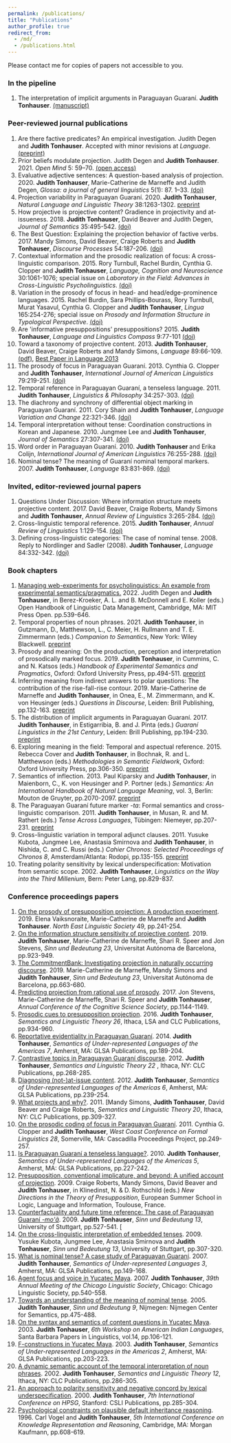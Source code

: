 ```yaml
---
permalink: /publications/
title: "Publications"
author_profile: true
redirect_from: 
  - /md/
  - /publications.html
---
```


Please contact me for copies of papers not accessible to you.

### In the pipeline

1. The interpretation of implicit arguments in Paraguayan Guaraní.  <b> Judith Tonhauser</b>. [(manuscript)](http://judith-tonhauser.github.io/files/tonhauser-interpretation-implicit-args.pdf)

### Peer-reviewed journal publications

1. Are there factive predicates? An empirical investigation. Judith Degen and <b> Judith Tonhauser</b>. Accepted with minor revisions at <i>Language</i>. [(preprint)](https://ling.auf.net/lingbuzz/005360)
1. Prior beliefs modulate projection. Judith Degen and <b> Judith Tonhauser</b>. 2021. <i>Open Mind</i> 5: 59–70. [(open access)](https://direct.mit.edu/opmi/article/doi/10.1162/opmi_a_00042/106927/Prior-Beliefs-Modulate-Projection)
1. Evaluative adjective sentences: A question-based analysis of projection. 2020. <b> Judith Tonhauser</b>, Marie-Catherine de Marneffe and Judith Degen, <i> Glossa: a journal of general linguistics</i> 5(1): 87. 1–33.   [(doi)](https://doi.org/10.5334/gjgl.701)
1.  Projection variability in Paraguayan Guaraní. 2020. <b> Judith Tonhauser</b>, <i> Natural Language and Linguistic Theory</i> 38:1263-1302.  [preprint](http://judith-tonhauser.github.io/files/tonhauser-NLLT-preprint.pdf)
1. How projective is projective content? Gradience in projectivity and at-issueness. 2018. <b> Judith Tonhauser</b>, David Beaver and Judith Degen, <i> Journal of Semantics</i> 35:495-542. [(doi)](https://doi.org/10.1093/jos/ffy007)
1. The Best Question: Explaining the projection behavior of
factive verbs. 2017. Mandy Simons, David Beaver, Craige Roberts and <b> Judith  Tonhauser</b>, <i> Discourse Processes</i>  54:187-206. [(doi)](http://www.tandfonline.com/doi/abs/10.1080/0163853X.2016.1150660)
1. Contextual information and the prosodic realization of focus: A
cross-linguistic comparison. 2015. Rory Turnbull, Rachel Burdin, Cynthia G.
Clopper and <b> Judith Tonhauser</b>, <i> Language, Cognition and
Neuroscience</i>  30:1061-1076; special issue on <i> Laboratory in the
Field: Advances in Cross-Linguistic Psycholinguistics</i>.  [(doi)](http://www.tandfonline.com/doi/abs/10.1080/23273798.2015.1071856?journalCode=plcp21)
1. Variation in the prosody of focus in head- and head/edge-prominence languages. 2015. Rachel Burdin, Sara Phillips-Bourass, Rory Turnbull, Murat Yasavul, Cynthia G. Clopper and <b> Judith Tonhauser</b>, <i> Lingua</i>  165:254-276; special issue on <i> Prosody and Information Structure in Typological Perspective</i>. [(doi)](http://dx.doi.org/10.1016/j.lingua.2014.10.001)
1. Are 'informative presuppositions' presuppositions? 2015. <b> Judith Tonhauser</b>, <i> Language and Linguistics Compass</i>  9:77-101  [(doi)](http://onlinelibrary.wiley.com/doi/10.1111/lnc3.12119/abstract)
1. Toward a taxonomy of projective content. 2013. <b> Judith Tonhauser</b>,
David Beaver, Craige Roberts and Mandy Simons, <i> Language</i>  89:66-109. [(pdf)](http://judith-tonhauser.github.io/files/Tonhauser-etal-2013-Language.pdf), [Best Paper in Language 2013](https://www.linguisticsociety.org/news/2013/12/04/best-paper-language-award-announced-2013)
1. The prosody of focus in Paraguayan Guaraní. 2013. Cynthia
G. Clopper and <b> Judith Tonhauser</b>, <i> International
  Journal of American Linguistics</i>  79:219-251.  [(doi)](http://dx.doi.org/doi:10.1086/669629)
1. Temporal reference in Paraguayan Guaraní, a tenseless
language. 2011. <b> Judith Tonhauser</b>, <i> Linguistics &
  Philosophy</i>  34:257-303.  [(doi)](http://dx.doi.org/doi:10.1007/s10988-011-9097-2)
1. The diachrony and synchrony of differential object marking in
Paraguayan Guaraní. 2011. Cory Shain and <b> Judith Tonhauser</b>, <i> Language
  Variation and Change</i>  22:321-346.  [(doi)](http://dx.doi.org/doi:10.1017/S0954394510000153)
1. Temporal interpretation without tense: Coordination
constructions in Korean and Japanese. 2010. Jungmee Lee and <b> Judith
Tonhauser</b>, <i> Journal of Semantics</i>  27:307-341.  [(doi)](http://dx.doi.org/doi:10.1093/jos/ffq005)
1. Word order in Paraguayan Guaraní. 2010. <b> Judith Tonhauser </b> and
Erika Colijn, <i> International Journal of American Linguistics</i>  76:255-288.   [(doi)](http://dx.doi.org/doi:10.1086/652267)
1. Nominal tense? The meaning of Guaraní  nominal temporal
markers. 2007. <b> Judith Tonhauser</b>, <i> Language</i>  83:831-869. [(doi)](http://dx.doi.org/doi:10.1353/lan.2008.0037)


### Invited, editor-reviewed journal papers

1. Questions Under Discussion: Where information structure meets
projective content. 2017. David Beaver, Craige Roberts, Mandy Simons and <b> Judith  Tonhauser</b>, <i> Annual Review of
Linguistics</i>  3:265-284.  [(doi)](http://arjournals.annualreviews.org/eprint/GIkPgHbnJyyETimgrMzy/full/10.1146/annurev-linguist-030514-124923)
1. Cross-linguistic temporal reference. 2015. <b> Judith
Tonhauser</b>, <i> Annual Review of
Linguistics</i>  1:129-154.  [(doi)](http://www.annualreviews.org/doi/full/10.1146/annurev-linguistics-011516-033952)
1. Defining cross-linguistic categories: The case of nominal
tense. 2008. Reply to Nordlinger and Sadler (2008). <b> Judith Tonhauser</b>, <i> 
  Language</i>  84:332-342. [(doi)](http://dx.doi.org/doi:10.1353/lan.0.0017)


### Book chapters

1.  [Managing web-experiments for psycholinguistics: An example from experimental semantics/pragmatics.](https://direct.mit.edu/books/book/5244/chapter/3537415/Managing-Web-Experiments-for-Psycholinguistics-An) 2022. Judith Degen and <b> Judith Tonhauser</b>, in Berez-Kroeker, A. L. and B. McDonnell and E. Koller (eds.) Open Handbook of Linguistic Data Management, Cambridge, MA: MIT Press Open. pp.539-646.
1.  Temporal properties of noun phrases. 2021. <b> Judith Tonhauser</b>,
in Gutzmann, D., Matthewson, L., C. Meier, H. Rullmann and T. E. Zimmermann (eds.) <i> Companion to Semantics</i>, New York: Wiley Blackwell. [preprint](http://judith-tonhauser.github.io/files/tonhauser-temporal-NPs.pdf)
1.  Prosody and meaning: On the production, perception and interpretation of prosodically marked focus. 2019. <b> Judith Tonhauser</b>, in Cummins, C. and N. Katsos (eds.) <i> Handbook of Experimental Semantics and Pragmatics</i>, Oxford: Oxford University Press, pp.494-511.  [preprint](http://judith-tonhauser.github.io/files/tonhauser-prosody-meaning.pdf)
1.  Inferring meaning from indirect answers to polar questions: 
The contribution of the rise-fall-rise contour. 2019. Marie-Catherine de Marneffe and <b> Judith Tonhauser</b>, in Onea, E., M. Zimmermann, and K. von Heusinger (eds.) <i> Questions in Discourse</i>, Leiden: Brill Publishing, pp.132-163. [preprint](http://judith-tonhauser.github.io/files/demarneffe-tonhauser-2019-published.pdf)
1.  The distribution of implicit arguments in Paraguayan Guaraní. 2017. <b> Judith
Tonhauser</b>, in Estigarribia, B. and J. Pinta (eds.) <i> Guaraní Linguistics in
the 21st Century</i>, Leiden: Brill Publishing, pp.194-230. [preprint](http://judith-tonhauser.github.io/files/tonhauser-implicit-arguments.pdf)
1.  Exploring meaning in the field: Temporal and aspectual
reference. 2015. Rebecca Cover and <b> Judith Tonhauser</b>, in Bochnak, R. and
L. Matthewson (eds.) <i> Methodologies in Semantic Fieldwork</i>, Oxford:
Oxford University Press, pp.306-350. [preprint](http://judith-tonhauser.github.io/files/cover-tonhauser.pdf)
1. Semantics of inflection. 2013. Paul Kiparsky and <b> Judith
Tonhauser</b>, in Maienborn, C., K. von Heusinger and P. Portner (eds.)
<i> Semantics: An International Handbook of Natural Language
  Meaning</i>, vol. 3, Berlin: Mouton de Gruyter, pp.2070-2097. [preprint](http://judith-tonhauser.github.io/files/kiparsky-tonhauser.pdf)
1.  The Paraguayan Guaraní  future marker <i> -ta</i>:
Formal semantics and cross-linguistic comparison. 2011. <b> Judith Tonhauser</b>,
in Musan, R. and M. Rathert (eds.) <i> Tense Across Languages</i>, 
Tübingen: Niemeyer, pp.207-231.  [preprint](http://judith-tonhauser.github.io/files/tonhauser-TAL.pdf)  
1. Cross-linguistic variation in temporal adjunct
clauses. 2011. Yusuke Kubota, Jungmee Lee, Anastasia Smirnova and <b> Judith
Tonhauser</b>, in Nishida, C. and C. Russi (eds.)  <i> Cahier Chronos: Selected Proceedings of
  Chronos 8</i>, Amsterdam/Atlanta: Rodopi, pp.135-155. [preprint](http://judith-tonhauser.github.io/files/kubota-etal-Chronos.pdf)
1.  Treating polarity sensitivity by lexical underspecification:
Motivation from semantic scope. 2002. <b> Judith Tonhauser</b>, 
<i> Linguistics on the Way into the Third Millenium</i>, Bern: Peter Lang, pp.829-837. 


### Conference proceedings papers

1. [On the prosody of presupposition projection: A production experiment](http://judith-tonhauser.github.io/files/Vaiksnoraite-etal2019.pdf). 2019. Elena Vaiksnoraite, Marie-Catherine de Marneffe and <b> Judith Tonhauser</b>. <i> North East Linguistic Society</i>  49, pp.241-254. 
1. [On the information structure sensitivity of projective content](http://judith-tonhauser.github.io/files/tonhauser-etal-SuB-2019.pdf). 2019. <b> Judith Tonhauser</b>, Marie-Catherine de Marneffe, Shari R. Speer and Jon Stevens, <i> Sinn und Bedeutung 23</i>, Universitat Autónoma de Barcelona, pp.923-949.
1. [The CommitmentBank: Investigating projection in naturally occurring discourse](http://judith-tonhauser.github.io/files/deMarneffe-etal-SuB2019.pdf). 2019. Marie-Catherine de Marneffe, Mandy Simons and <b> Judith Tonhauser</b>, <i> Sinn und Bedeutung 23</i>, Universitat Autónoma de Barcelona, pp.663-680.
1. [Predicting projection from rational use of prosody](http://judith-tonhauser.github.io/files/Stevens-etal-2017.pdf). 2017. Jon Stevens, Marie-Catherine de Marneffe, Shari R. Speer and <b> Judith Tonhauser</b>, <i> Annual Conference of the Cognitive Science Society</i>, pp.1144-1149. 
1. [Prosodic cues to presupposition projection](http://judith-tonhauser.github.io/files/tonhauser-salt26.pdf). 2016.
<b> Judith Tonhauser</b>, <i> Semantics and Linguistic Theory 26</i>,
Ithaca, LSA and CLC Publications, pp.934-960. 
1. [Reportative evidentiality in Paraguayan Guaraní](http://judith-tonhauser.github.io/files/tonhauser-sula7.pdf). 2014. <b> Judith
Tonhauser</b>, <i> Semantics of Under-represented
  Languages of the Americas 7</i>, Amherst, MA: GLSA
Publications, pp.189-204. 
1. [Contrastive topics in Paraguayan Guaraní discourse](http://judith-tonhauser.github.io/files/tonhauser-salt22.pdf). 2012.
<b> Judith Tonhauser</b>, <i> Semantics and Linguistic Theory 22</i> ,
Ithaca, NY: CLC Publications, pp.268-285. 
1. [Diagnosing (not-)at-issue content](http://judith-tonhauser.github.io/files/tonhauser2012-published.pdf). 2012. <b> Judith Tonhauser</b>, <i> 
  Semantics of Under-represented Languages of the Americas 6</i>,
Amherst, MA: GLSA Publications, pp.239-254. 
1. [What projects and why?](http://judith-tonhauser.github.io/files/simons-etal-2010.pdf). 2011. [Mandy Simons, <b> Judith Tonhauser</b>,
David Beaver and Craige Roberts, <i> Semantics and Linguistic Theory
  20</i>, Ithaca, NY: CLC Publications, pp.309-327. 
1. [On the prosodic coding of focus in Paraguayan Guaraní](http://judith-tonhauser.github.io/files/WCCFL-Clopper-Tonhauser2.pdf). 2011. Cynthia
G. Clopper and <b> Judith Tonhauser</b>, <i> West Coast Conference on
Formal Linguistics 28</i>, Somerville, MA: Cascadilla
Proceedings Project, pp.249-257. 
1. [Is Paraguayan Guaraní a tenseless language?](http://judith-tonhauser.github.io/files/tonhauser-SULA5-2010.pdf). 2010. <b> Judith
Tonhauser</b>, <i> Semantics of Under-represented Languages of the
  Americas 5</i>, Amherst, MA: GLSA Publications, pp.227-242. 
1. [Presupposition, conventional implicature, and beyond: A
unified account of projection](http://judith-tonhauser.github.io/files/roberts-etal2009.pdf). 2009. Craige Roberts, Mandy Simons, David
Beaver and <b> Judith Tonhauser</b>, in Klinedinst, N. & D. Rothschild (eds.) <i> New Directions in the Theory of
  Presupposition</i>, European Summer School in Logic, Language and Information, Toulouse, France. 
1. [Counterfactuality and future time reference: The case of
Paraguayan Guaraní <i> -mo'ã</i>](http://judith-tonhauser.github.io/files/tonhauser-SUB13.pdf). 2009. <b> Judith Tonhauser</b>, <i> Sinn
  und Bedeutung 13</i>, University of Stuttgart, pp.527-541. [
1. [On the cross-linguistic interpretation of embedded tenses](http://judith-tonhauser.github.io/files/kubota-etal-SuB13.pdf). 2009.
Yusuke Kubota, Jungmee Lee, Anastasia Smirnova and <b> Judith Tonhauser</b>,
<i> Sinn und Bedeutung 13</i>, University of Stuttgart, pp.307-320. 
1. [What is nominal tense? A case study of Paraguayan Guaraní](http://judith-tonhauser.github.io/files/tonhauser-SULA3-2007.pdf). 2007.
<b> Judith Tonhauser</b>, <i> Semantics of Under-represented Languages 3</i>, Amherst, MA: GLSA Publications, pp.149-168. 
1. [Agent focus and voice in Yucatec Maya](http://judith-tonhauser.github.io/files/tonhauser-CLS39-2007.pdf). 2007. <b> Judith Tonhauser</b>, 
<i> 39th Annual Meeting of the Chicago Linguistic Society</i>,
Chicago: Chicago Linguistic Society, pp.540-558. 
1. [Towards an understanding of the meaning of nominal tense](http://judith-tonhauser.github.io/files/tonhauser-sub9.pdf). 2005. <b> Judith  Tonhauser</b>, <i> Sinn und Bedeutung 9</i>, Nijmegen:
Nijmegen Center for Semantics, pp.475-488. 
1. [On the syntax and semantics of content questions in Yucatec
Maya](http://judith-tonhauser.github.io/files/tonhauser-WAIL2003.pdf). 2003. <b> Judith Tonhauser</b>, <i> 6th Workshop on
  American Indian Languages</i>, Santa Barbara
Papers in Linguistics, vol.14, pp.106-121. 
1. [F-constructions in Yucatec Maya](http://judith-tonhauser.github.io/files/tonhauser-sula2.pdf). 2003. <b> Judith Tonhauser</b>,  <i> 
  Semantics of Under-represented Languages in the Americas 2</i>,
Amherst, MA: GLSA Publications, pp.203-223. 
1. [A dynamic semantic account of the temporal interpretation of
noun phrases](http://judith-tonhauser.github.io/files/tonhauser-salt2002-published.pdf). 2002. <b> Judith Tonhauser</b>, <i> Semantics
  and Linguistic Theory 12</i>, Ithaca, NY: CLC Publications, pp.286-305. 
1. [An approach to polarity sensitivity and negative concord by
lexical underspecification](http://judith-tonhauser.github.io/files/tonhauser-hpsg-2000.pdf). 2000. <b> Judith Tonhauser</b>, <i> 7th
  International Conference on HPSG</i>, Stanford: CSLI Publications,
pp.285-304. 
1. [Psychological constraints on plausible default inheritance
reasoning](http://judith-tonhauser.github.io/files/vogel-tonhauser96.pdf). 1996. Carl Vogel and <b> Judith Tonhauser</b>, <i> 5th
  International Conference on Knowledge Representation and Reasoning</i>,
Cambridge, MA: Morgan Kaufmann, pp.608-619.  


